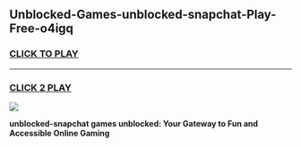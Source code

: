 
## Unblocked-Games-unblocked-snapchat-Play-Free-o4igq
<h3>
<a href="https://premium76.site?title=unblocked-snapchat&ref=21A">CLICK TO PLAY</a></h3>
<hr>

<h3>
<a href="https://premium76.site?title=unblocked-snapchat&ref=21A">CLICK 2 PLAY</a>
  
</h3>

<a href="https://premium76.site?title=unblocked-snapchat&ref=21A"><img src="https://clearcache.store/games.png"></a>


**unblocked-snapchat games unblocked: Your Gateway to Fun and Accessible Online Gaming**
